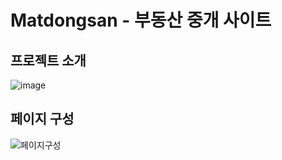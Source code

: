 # Matdongsan - 부동산 중개 사이트

## 프로젝트 소개
![image](https://github.com/user-attachments/assets/c184091f-922f-4725-8414-7c15c81ad82d)

## 페이지 구성
![페이지구성](https://github.com/user-attachments/assets/4948ab9e-b005-4b48-9479-0b9d19bb6432)
